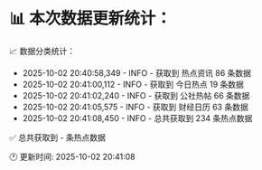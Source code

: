 📊 本次数据更新统计：
==========================

📈 数据分类统计：
- 2025-10-02 20:40:58,349 - INFO - 获取到 热点资讯 86 条数据
- 2025-10-02 20:41:00,112 - INFO - 获取到 今日热点 19 条数据
- 2025-10-02 20:41:02,240 - INFO - 获取到 公社热帖 66 条数据
- 2025-10-02 20:41:05,575 - INFO - 获取到 财经日历 63 条数据
- 2025-10-02 20:41:08,450 - INFO - 总共获取到 234 条热点数据

✅ 总共获取到 - 条热点数据

🕐 更新时间: 2025-10-02 20:41:08
